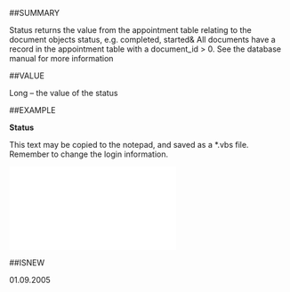 
##SUMMARY

Status returns the value from the appointment table relating to the document objects status, e.g. completed, started& All documents have a record in the appointment table with a document_id &gt; 0. See the database manual for more information


##VALUE

Long – the value of the status


##EXAMPLE

**Status**

This text may be copied to the notepad, and saved as a *.vbs file. Remember to change the login information.

![](..\..\Examples\vbs\SODocument.Status.vbs.txt)


##ISNEW

01.09.2005

